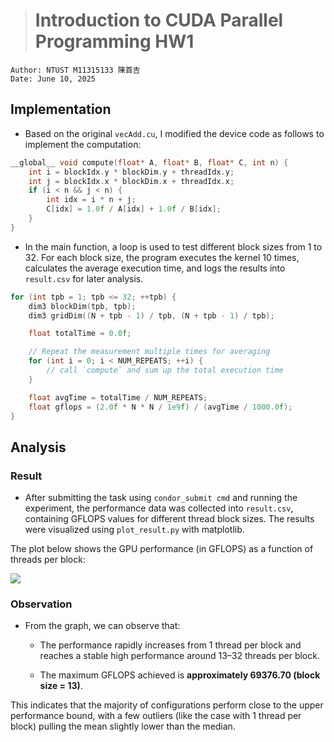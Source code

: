 ># Introduction to CUDA Parallel Programming HW1
```
Author: NTUST M11315133 陳首吉
Date: June 10, 2025
```

## Implementation

* Based on the original `vecAdd.cu`, I modified the device code as follows to implement the computation:

```c
__global__ void compute(float* A, float* B, float* C, int n) {
    int i = blockIdx.y * blockDim.y + threadIdx.y;
    int j = blockIdx.x * blockDim.x + threadIdx.x;
    if (i < n && j < n) {
        int idx = i * n + j;
        C[idx] = 1.0f / A[idx] + 1.0f / B[idx];
    }
}
```

* In the main function, a loop is used to test different block sizes from 1 to 32. For each block size, the program executes the kernel 10 times, calculates the average execution time, and logs the results into `result.csv` for later analysis.

```c
for (int tpb = 1; tpb <= 32; ++tpb) {
    dim3 blockDim(tpb, tpb);
    dim3 gridDim((N + tpb - 1) / tpb, (N + tpb - 1) / tpb);

    float totalTime = 0.0f;

    // Repeat the measurement multiple times for averaging
    for (int i = 0; i < NUM_REPEATS; ++i) {
        // call `compute` and sum up the total execution time
    }

    float avgTime = totalTime / NUM_REPEATS;
    float gflops = (2.0f * N * N / 1e9f) / (avgTime / 1000.0f);
}
```

## Analysis

### Result

* After submitting the task using `condor_submit cmd` and running the experiment, the performance data was collected into `result.csv`, containing GFLOPS values for different thread block sizes. The results were visualized using `plot_result.py` with matplotlib.

The plot below shows the GPU performance (in GFLOPS) as a function of threads per block:

![](./result_graph.png)

### Observation
* From the graph, we can observe that:

	* The performance rapidly increases from 1 thread per block and reaches a stable high performance around 13–32 threads per block.

	* The maximum GFLOPS achieved is **approximately 69376.70 (block size = 13)**.
	
This indicates that the majority of configurations perform close to the upper performance bound, with a few outliers (like the case with 1 thread per block) pulling the mean slightly lower than the median.
